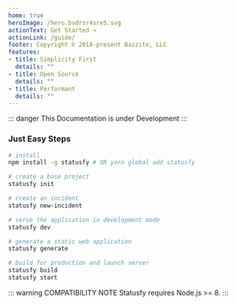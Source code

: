 ```yaml
---
home: true
heroImage: /hero.bvdrsr4sre5.svg
actionText: Get Started →
actionLink: /guide/
footer: Copyright © 2018-present Bazzite, LLC
features:
- title: Simplicity First
  details: ""
- title: Open Source
  details: ""
- title: Performant
  details: ""
---
```


::: danger
This Documentation is under Development
:::


### Just Easy Steps

``` bash
# install
npm install -g statusfy # OR yarn global add statusfy

# create a base project
statusfy init

# create an incident
statusfy new-incident

# serve the application in development mode
statusfy dev

# generate a static web application
statusfy generate

# build for production and launch server
statusfy build
statusfy start
```

::: warning COMPATIBILITY NOTE
Statusfy requires Node.js >= 8.
:::
